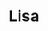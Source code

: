 ---
title: Lisa
date: 
draft: false

# descripcion
description : Conjunto de aros y dije de plata con cristal

materials: Plata 925

color: Plateado y cristal rojo

dimensions: 0,5cm x 1,5cm (dije) - 0,5cm x 2,3cm (aros)

code: 06-18-0384

type: "Conjuntos"

categories: []

price: $3.480,00

price_eftvo: $2.955,00

# Images
# first image will be shown in the product page
images:
  # - image: "images/path_to_image"
  # La ubicacion de las imagenes es imagenes/Conjuntos/Conjuntos.Aros y Dije/06-18-0384-lisa
  - image: "./images/conjuntos/aros_y_dije/06-18-0384-redondo-engarzado-cristal-rojo_a.JPG"
  - image: "./images/conjuntos/aros_y_dije/06-18-0384-redondo-engarzado-cristal-rojo_b.JPG"
---